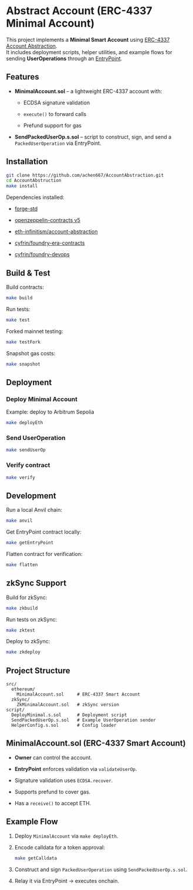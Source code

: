  #  Abstract Account (ERC-4337 Minimal Account)

This project implements a **Minimal Smart Account** using [ERC-4337 Account Abstraction](https://eips.ethereum.org/EIPS/eip-4337).  
It includes deployment scripts, helper utilities, and example flows for sending **UserOperations** through an [EntryPoint](https://github.com/eth-infinitism/account-abstraction). 
##  Features

-   **MinimalAccount.sol** – a lightweight ERC-4337 account with:
    
    -   ECDSA signature validation
        
    -   `execute()` to forward calls
        
    -   Prefund support for gas
        
-   **SendPackedUserOp.s.sol** – script to construct, sign, and send a `PackedUserOperation` via EntryPoint.
    
     
##   Installation

```sh
git clone https://github.com/achen667/AccountAbstraction.git
cd AccountAbstruction
make install

```

Dependencies installed:

-   [forge-std](https://github.com/foundry-rs/forge-std)
    
-   [openzeppelin-contracts v5](https://github.com/OpenZeppelin/openzeppelin-contracts)
    
-   [eth-infinitism/account-abstraction](https://github.com/eth-infinitism/account-abstraction)
    
-   [cyfrin/foundry-era-contracts](https://github.com/cyfrin/foundry-era-contracts)
    
-   [cyfrin/foundry-devops](https://github.com/cyfrin/foundry-devops)
    

 

##  Build & Test

Build contracts:

```sh
make build

```

Run tests:

```sh
make test

```

Forked mainnet testing:

```sh
make testFork

```

Snapshot gas costs:

```sh
make snapshot

```

 

##  Deployment

### Deploy Minimal Account

Example: deploy to Arbitrum Sepolia

```sh
make deployEth

```

### Send UserOperation

```sh
make sendUserOp

```

### Verify contract

```sh
make verify

```

 

##  Development

Run a local Anvil chain:

```sh
make anvil

```

Get EntryPoint contract locally:

```sh
make getEntryPoint

```

Flatten contract for verification:

```sh
make flatten

```

 
##  zkSync Support

Build for zkSync:

```sh
make zkbuild

```

Run tests on zkSync:

```sh
make zktest

```

Deploy to zkSync:

```sh
make zkdeploy

``` 

##  Project Structure

```
src/
  ethereum/
    MinimalAccount.sol     # ERC-4337 Smart Account
  zkSync/
    ZkMinimalAccount.sol   # zkSync version
script/
  DeployMinimal.s.sol      # Deployment script
  SendPackedUserOp.s.sol   # Example UserOperation sender
  HelperConfig.s.sol       # Config loader

```

 

##  MinimalAccount.sol (ERC-4337 Smart Account)

-   **Owner** can control the account.
    
-   **EntryPoint** enforces validation via `validateUserOp`.
    
-   Signature validation uses `ECDSA.recover`.
    
-   Supports prefund to cover gas.
    
-   Has a `receive()` to accept ETH.
    

 

##  Example Flow

1.  Deploy `MinimalAccount` via `make deployEth`.
    
2.  Encode calldata for a token approval:
    
    ```sh
    make getCalldata
    
    ```
    
3.  Construct and sign `PackedUserOperation` using `SendPackedUserOp.s.sol`.
    
4.  Relay it via EntryPoint → executes onchain.
    

  
 